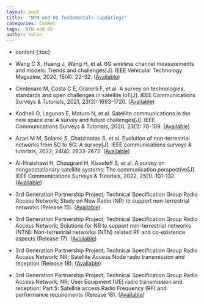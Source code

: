 ```yaml
---
layout: post
title:  "NTN and 6G fundamentals (updating)"
categories: ComNet
tags:  NTN and 6G
author: Yalin
---
```


* content
{:toc}

* Wang C X, Huang J, Wang H, et al. 6G wireless channel measurements and models: Trends and challenges[J]. IEEE Vehicular Technology Magazine, 2020, 15(4): 22-32. ([Available](https://ieeexplore.ieee.org/iel7/10209/6354260/09237116.pdf?casa_token=_yiJEu0ou-8AAAAA:VDrea-UOAvBk11qBi3PFX8vPTMfZFTezwa3UWK_DYZo189_SDS511bCtH_IL-KBKV5TGCKikBpQJ))

* Centenaro M, Costa C E, Granelli F, et al. A survey on technologies, standards and open challenges in satellite IoT[J]. IEEE Communications Surveys & Tutorials, 2021, 23(3): 1693-1720. ([Available](https://ieeexplore.ieee.org/iel7/9739/5451756/09442378.pdf))

* Kodheli O, Lagunas E, Maturo N, et al. Satellite communications in the new space era: A survey and future challenges[J]. IEEE Communications Surveys & Tutorials, 2020, 23(1): 70-109. ([Available](https://ieeexplore.ieee.org/iel7/9739/5451756/09210567.pdf))

* Azari M M, Solanki S, Chatzinotas S, et al. Evolution of non-terrestrial networks from 5G to 6G: A survey[J]. IEEE communications surveys & tutorials, 2022, 24(4): 2633-2672. ([Available](https://ieeexplore.ieee.org/iel7/9739/5451756/09861699.pdf))

* Al-Hraishawi H, Chougrani H, Kisseleff S, et al. A survey on nongeostationary satellite systems: The communication perspective[J]. IEEE Communications Surveys & Tutorials, 2022, 25(1): 101-132. ([Available](https://ieeexplore.ieee.org/iel7/9739/5451756/09852737.pdf))

* 3rd Generation Partnership Project; Technical Specification Group Radio Access Network; Study on New Radio (NR) to support non-terrestrial networks (Release 15). ([Available](https://www.3gpp.org/ftp/Specs/archive/38_series/38.811/))

* 3rd Generation Partnership Project; Technical Specification Group Radio Access Network; Solutions for NR to support non-terrestrial networks (NTN): Non-terrestrial networks (NTN) related RF and co-existence aspects (Release 17). ([Available](https://www.3gpp.org/ftp/Specs/archive/38_series/38.863/))

* 3rd Generation Partnership Project; Technical Specification Group Radio Access Network; NR; Satellite Access Node radio transmission and reception (Release 18). ([Available](https://www.etsi.org/deliver/etsi_ts/138100_138199/138108/18.02.00_60/ts_138108v180200p.pdf))

* 3rd Generation Partnership Project; Technical Specification Group Radio Access Network; NR; User Equipment (UE) radio transmission and reception; Part 5: Satellite access Radio Frequency (RF) and performance requirements (Release 18). ([Available](https://www.etsi.org/deliver/etsi_ts/138100_138199/13810105/18.06.00_60/ts_13810105v180600p.pdf))
